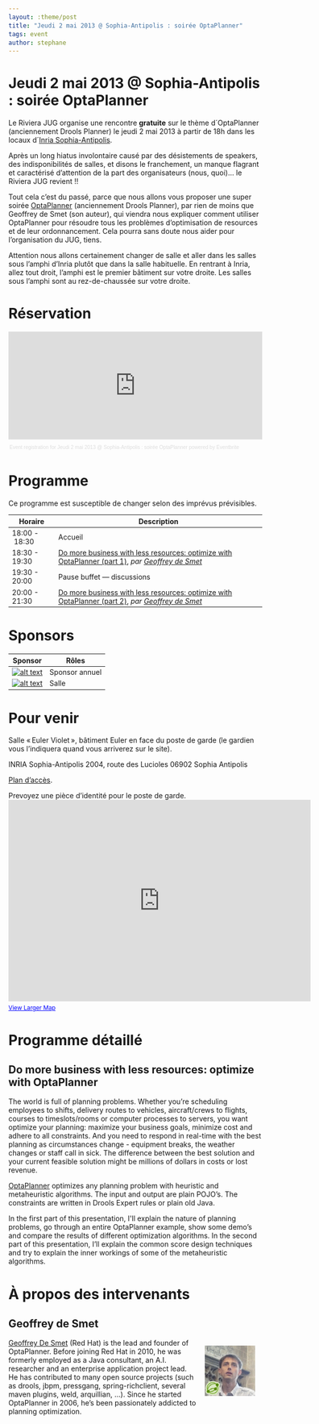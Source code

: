 ```yaml
---
layout: :theme/post
title: "Jeudi 2 mai 2013 @ Sophia-Antipolis : soirée OptaPlanner"
tags: event
author: stephane
---
```


# Jeudi 2 mai 2013 @ Sophia-Antipolis : soirée OptaPlanner

Le Riviera JUG organise une rencontre **gratuite** sur le thème d´OptaPlanner (anciennement Drools Planner) le jeudi 2 mai 2013 à partir de 18h dans les locaux d´[Inria Sophia-Antipolis](http://maps.google.fr/maps?f=q&source=s_q&hl=en&geocode=&q=inria,+sophia-antipolis&sll=47.15984,2.988281&sspn=20.81297,46.757813&ie=UTF8&t=h&ll=43.616722,7.067868&spn=0.005406,0.011415&z=17&iwloc=A).

Après un long hiatus involontaire causé par des désistements de speakers, des indisponibilités de salles, et disons le franchement, un manque flagrant et caractérisé d’attention de la part des organisateurs (nous, quoi)… le Riviera JUG revient !!

Tout cela c’est du passé, parce que nous allons vous proposer une super soirée [OptaPlanner](http://www.optaplanner.org/) (anciennement Drools Planner), par rien de moins que Geoffrey de Smet (son auteur), qui viendra nous expliquer comment utiliser OptaPlanner pour résoudre tous les problèmes d’optimisation de resources et de leur ordonnancement. Cela pourra sans doute nous aider pour l’organisation du JUG, tiens.

<div class='warning'>Attention nous allons certainement changer de salle et aller dans les salles sous l’amphi d’Inria plutôt que dans la salle habituelle. En rentrant à Inria, allez tout droit, l’amphi est le premier bâtiment sur votre droite. Les salles sous l’amphi sont au rez-de-chaussée sur votre droite.</div>

# Réservation

<div style="width:100%; text-align:left;" ><iframe  src="http://www.eventbrite.com/tickets-external?eid=6407638419&ref=etckt&v=2" frameborder="0" height="214" width="100%" vspace="0" hspace="0" marginheight="5" marginwidth="5" scrolling="auto" allowtransparency="true"></iframe><div style="font-family:Helvetica, Arial; font-size:10px; padding:5px 0 5px; margin:2px; width:100%; text-align:left;" ><a style="color:#ddd; text-decoration:none;" target="_blank" href="http://www.eventbrite.com/r/etckt">Event registration</a><span style="color:#ddd;"> for </span><a style="color:#ddd; text-decoration:none;" target="_blank" href="http://www.eventbrite.com/event/6407638419?ref=etckt">Jeudi 2 mai 2013 @ Sophia-Antipolis : soirée OptaPlanner</a> <span style="color:#ddd;">powered by</span> <a style="color:#ddd; text-decoration:none;" target="_blank" href="http://www.eventbrite.com?ref=etckt">Eventbrite</a></div></div>

# Programme

<div class='warning'>Ce programme est susceptible de changer selon des imprévus prévisibles.</div>

|Horaire|Description|
|---|---|
|18:00 - 18:30|Accueil|
|18:30 - 19:30|[Do more business with less resources: optimize with OptaPlanner (part 1)](#HDomorebusinesswithlessresources:optimizewithOptaPlanner), _par [Geoffrey de Smet](#HGeoffreydeSmet)_|
|19:30 - 20:00|Pause buffet — discussions|
|20:00 - 21:30|[Do more business with less resources: optimize with OptaPlanner (part 2)](#HDomorebusinesswithlessresources:optimizewithOptaPlanner), _par [Geoffrey de Smet](#HGeoffreydeSmet)_|

# Sponsors

|Sponsor|Rôles|
|---|---|
|[![alt text]({site.page('Sponsors/index.md').image('avisto-150.png')})](http://www.avisto.com) | Sponsor annuel|
|[![alt text]({site.page('Sponsors/index.md').image('inria-2-150px.png')})](http://www.inria.fr/sophia)  | Salle|

# Pour venir

Salle « Euler Violet », bâtiment Euler en face du poste de garde (le gardien vous l’indiquera quand vous arriverez sur le site).

INRIA Sophia-Antipolis
2004, route des Lucioles
06902 Sophia Antipolis

[Plan d’accès](http://www-sop.inria.fr/presentation/data/plan_sophia.jpg).

<div class='warning'>Prevoyez une pièce d’identité pour le poste de garde.</div>

<iframe width="600" height="400" frameborder="0" scrolling="no" marginheight="0" marginwidth="0" src="http://maps.google.fr/maps?f=q&amp;source=s_q&amp;hl=en&amp;geocode=&amp;q=inria,+sophia-antipolis&amp;sll=47.15984,2.988281&amp;sspn=20.81297,46.757813&amp;ie=UTF8&amp;t=h&amp;ll=43.626819,7.071934&amp;spn=0.005406,0.011415&amp;z=14&amp;iwloc=A&amp;cid=556043547175134685&amp;output=embed"></iframe><br /><small><a href="http://maps.google.fr/maps?f=q&amp;source=embed&amp;hl=en&amp;geocode=&amp;q=inria,+sophia-antipolis&amp;sll=47.15984,2.988281&amp;sspn=20.81297,46.757813&amp;ie=UTF8&amp;t=h&amp;ll=43.626819,7.071934&amp;spn=0.005406,0.011415&amp;z=14&amp;iwloc=A&amp;cid=556043547175134685" style="color:#0000FF;text-align:left">View Larger Map</a></small>

# Programme détaillé

## Do more business with less resources: optimize with OptaPlanner

The world is full of planning problems. Whether you’re scheduling employees to shifts, delivery routes to vehicles, aircraft/crews to flights, courses to timeslots/rooms or computer processes to servers, you want optimize your planning: maximize your business goals, minimize cost and adhere to all constraints. And you need to respond in real-time with the best planning as circumstances change - equipment breaks, the weather changes or staff call in sick. The difference between the best solution and your current feasible solution might be millions of dollars in costs or lost revenue.

[OptaPlanner](http://www.optaplanner.org/) optimizes any planning problem with heuristic and metaheuristic algorithms. The input and output are plain POJO’s. The constraints are written in Drools Expert rules or plain old Java.

In the first part of this presentation, I'll explain the nature of planning problems, go through an entire OptaPlanner example, show some demo’s and compare the results of different optimization algorithms. In the second part of this presentation, I’ll explain the common score design techniques and try to explain the inner workings of some of the metaheuristic algorithms.

# À propos des intervenants

## Geoffrey de Smet

<img style='float: right; margin: 1em' src='geoffrey-de-smet.gif'/>

[Geoffrey De Smet](https://masterbranch.com/ge0ffrey) (Red Hat) is the lead and founder of OptaPlanner. Before joining Red Hat in 2010, he was formerly employed as a Java consultant, an A.I. researcher and an enterprise application project lead. He has contributed to many open source projects (such as drools, jbpm, pressgang, spring-richclient, several maven plugins, weld, arquillian, ...). Since he started OptaPlanner in 2006, he’s been passionately addicted to planning optimization.
